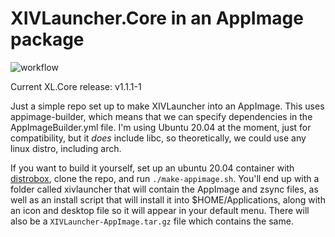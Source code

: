 # XIVLauncher.Core in an AppImage package
![workflow](https://github.com/rankynbass/XIVLauncher-AppImage/actions/workflows/main.yml/badge.svg)

Current XL.Core release: v1.1.1-1

Just a simple repo set up to make XIVLauncher into an AppImage. This uses appimage-builder, which means that we can specify dependencies in the AppImageBuilder.yml file. I'm using Ubuntu 20.04 at the moment, just for compatibility, but it *does* include libc, so theoretically, we could use any linux distro, including arch.

If you want to build it yourself, set up an ubuntu 20.04 container with [distrobox](https://distrobox.it), clone the repo, and run `./make-appimage.sh`. You'll end up with a folder called xivlauncher that will contain the AppImage and zsync files, as well as an install script that will install it into $HOME/Applications, along with an icon and desktop file so it will appear in your default menu. There will also be a `XIVLauncher-AppImage.tar.gz` file which contains the same.
